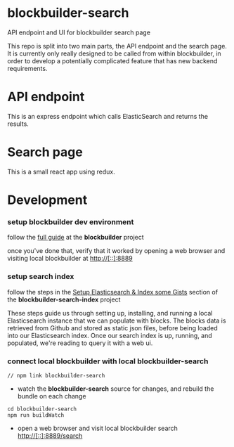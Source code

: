 # blockbuilder-search
API endpoint and UI for blockbuilder search page

This repo is split into two main parts, the API endpoint and the search page. It is currently only really designed
to be called from within blockbuilder, in order to develop a potentially complicated feature that has new backend requirements. 

# API endpoint
This is an express endpoint which calls ElasticSearch and returns the results.

# Search page
This is a small react app using redux.

# Development

### setup blockbuilder dev environment

follow the [full guide](https://github.com/enjalot/blockbuilder/wiki/Development#development) at the **blockbuilder** project

once you've done that, verify that it worked by opening a web browser and visiting local blockbuilder at [http://[::]:8889](http://[::]:8889)

### setup search index

follow the steps in the [Setup Elasticsearch & Index some Gists](https://github.com/enjalot/blockbuilder-search-index#setup-elasticsearch--index-some-gists) section of the **blockbuilder-search-index** project

These steps guide us through setting up, installing, and running a local Elasticsearch instance that we can populate with blocks.  The blocks data is retrieved from Github and stored as static json files, before being loaded into our Elasticsearch index.  Once our search index is up, running, and populated, we're reading to query it with a web ui. 

### connect local blockbuilder with local blockbuilder-search

```
// npm link blockbuilder-search
```

- watch the **blockbuilder-search** source for changes, and rebuild the bundle on each change

```
cd blockbuilder-search
npm run buildWatch
```

- open a web browser and visit local blockbuilder search [http://[::]:8889/search](http://[::]:8889/search)